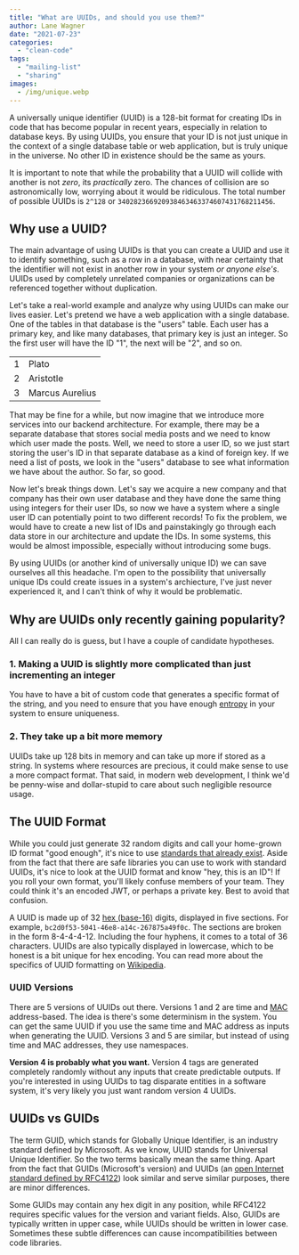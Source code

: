 ```yaml
---
title: "What are UUIDs, and should you use them?"
author: Lane Wagner
date: "2021-07-23"
categories: 
  - "clean-code"
tags: 
  - "mailing-list"
  - "sharing"
images:
  - /img/unique.webp
---
```


A universally unique identifier (UUID) is a 128-bit format for creating IDs in code that has become popular in recent years, especially in relation to database keys. By using UUIDs, you ensure that your ID is not just unique in the context of a single database table or web application, but is truly unique in the universe. No other ID in existence should be the same as yours.

It is important to note that while the probability that a UUID will collide with another is not _zero_, its _practically_ zero. The chances of collision are so astronomically low, worrying about it would be ridiculous. The total number of possible UUIDs is `2^128` or `340282366920938463463374607431768211456`.

## Why use a UUID?

The main advantage of using UUIDs is that you can create a UUID and use it to identify something, such as a row in a database, with near certainty that the identifier will not exist in another row in your system _or anyone else's_. UUIDs used by completely unrelated companies or organizations can be referenced together without duplication.

Let's take a real-world example and analyze why using UUIDs can make our lives easier. Let's pretend we have a web application with a single database. One of the tables in that database is the "users" table. Each user has a primary key, and like many databases, that primary key is just an integer. So the first user will have the ID "1", the next will be "2", and so on.

<table><tbody><tr><td>1</td><td>Plato</td></tr><tr><td>2</td><td>Aristotle</td></tr><tr><td>3</td><td>Marcus Aurelius</td></tr></tbody></table>

That may be fine for a while, but now imagine that we introduce more services into our backend architecture. For example, there may be a separate database that stores social media posts and we need to know which user made the posts. Well, we need to store a user ID, so we just start storing the user's ID in that separate database as a kind of foreign key. If we need a list of posts, we look in the "users" database to see what information we have about the author. So far, so good.

Now let's break things down. Let's say we acquire a new company and that company has their own user database and they have done the same thing using integers for their user IDs, so now we have a system where a single user ID can potentially point to two different records! To fix the problem, we would have to create a new list of IDs and painstakingly go through each data store in our architecture and update the IDs. In some systems, this would be almost impossible, especially without introducing some bugs.

By using UUIDs (or another kind of universally unique ID) we can save ourselves all this headache. I'm open to the possibility that universally unique IDs could create issues in a system's archiecture, I've just never experienced it, and I can't think of why it would be problematic.

## Why are UUIDs only recently gaining popularity?

All I can really do is guess, but I have a couple of candidate hypotheses.

### 1\. Making a UUID is slightly more complicated than just incrementing an integer

You have to have a bit of custom code that generates a specific format of the string, and you need to ensure that you have enough [entropy](https://qvault.io/cryptography/what-is-entropy-in-cryptography/) in your system to ensure uniqueness.

### 2\. They take up a bit more memory

UUIDs take up 128 bits in memory and can take up more if stored as a string. In systems where resources are precious, it could make sense to use a more compact format. That said, in modern web development, I think we'd be penny-wise and dollar-stupid to care about such negligible resource usage.

## The UUID Format

While you could just generate 32 random digits and call your home-grown ID format "good enough", it's nice to use [standards that already exist](https://qvault.io/clean-code/use-existing-standards/). Aside from the fact that there are safe libraries you can use to work with standard UUIDs, it's nice to look at the UUID format and know "hey, this is an ID"! If you roll your own format, you'll likely confuse members of your team. They could think it's an encoded JWT, or perhaps a private key. Best to avoid that confusion.

A UUID is made up of 32 [hex (base-16)](https://simple.wikipedia.org/wiki/Hexadecimal) digits, displayed in five sections. For example, `bc2d0f53-5041-46e8-a14c-267875a49f0c`. The sections are broken in the form 8-4-4-4-12. Including the four hyphens, it comes to a total of 36 characters. UUIDs are also typically displayed in lowercase, which to be honest is a bit unique for hex encoding. You can read more about the specifics of UUID formatting on [Wikipedia](https://en.wikipedia.org/wiki/Universally_unique_identifier#Format).

### UUID Versions

There are 5 versions of UUIDs out there. Versions 1 and 2 are time and [MAC](https://en.wikipedia.org/wiki/MAC_address) address-based. The idea is there's some determinism in the system. You can get the same UUID if you use the same time and MAC address as inputs when generating the UUID. Versions 3 and 5 are similar, but instead of using time and MAC addresses, they use namespaces.

**Version 4 is probably what you want.** Version 4 tags are generated completely randomly without any inputs that create predictable outputs. If you're interested in using UUIDs to tag disparate entities in a software system, it's very likely you just want random version 4 UUIDs.

## UUIDs vs GUIDs

The term GUID, which stands for Globally Unique Identifier, is an industry standard defined by Microsoft. As we know, UUID stands for Universal Unique Identifier. So the two terms basically mean the same thing. Apart from the fact that GUIDs (Microsoft's version) and UUIDs (an [open Internet standard defined by RFC4122](https://datatracker.ietf.org/doc/html/rfc4122)) look similar and serve similar purposes, there are minor differences.

Some GUIDs may contain any hex digit in any position, while RFC4122 requires specific values for the version and variant fields. Also, GUIDs are typically written in upper case, while UUIDs should be written in lower case. Sometimes these subtle differences can cause incompatibilities between code libraries.
